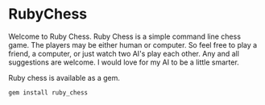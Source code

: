 # RubyChess

Welcome to Ruby Chess. Ruby Chess is a simple command line chess game. The players may be either human or computer. So feel free to play a friend, a computer, or just watch two AI's play each other. Any and all suggestions are welcome. I would love for my AI to be a little smarter.

Ruby chess is available as a gem.

```
gem install ruby_chess
```
